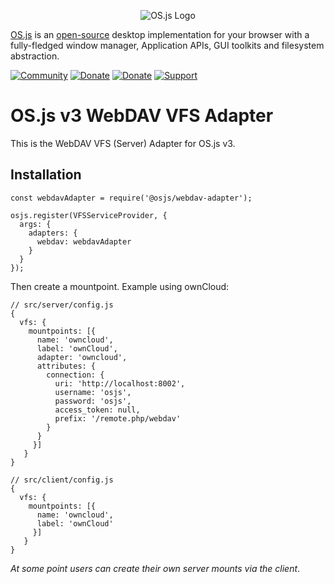 <p align="center">
  <img alt="OS.js Logo" src="https://raw.githubusercontent.com/os-js/gfx/master/logo-big.png" />
</p>

[OS.js](https://www.os-js.org/) is an [open-source](https://raw.githubusercontent.com/os-js/OS.js/master/LICENSE) desktop implementation for your browser with a fully-fledged window manager, Application APIs, GUI toolkits and filesystem abstraction.

[![Community](https://img.shields.io/badge/join-community-green.svg)](https://community.os-js.org/)
[![Donate](https://img.shields.io/badge/liberapay-donate-yellowgreen.svg)](https://liberapay.com/os-js/)
[![Donate](https://img.shields.io/badge/paypal-donate-yellow.svg)](https://www.paypal.com/cgi-bin/webscr?cmd=_donations&business=andersevenrud%40gmail%2ecom&lc=NO&currency_code=USD&bn=PP%2dDonationsBF%3abtn_donate_SM%2egif%3aNonHosted)
[![Support](https://img.shields.io/badge/patreon-support-orange.svg)](https://www.patreon.com/user?u=2978551&ty=h&u=2978551)

# OS.js v3 WebDAV VFS Adapter

This is the WebDAV VFS (Server) Adapter for OS.js v3.

## Installation

```
const webdavAdapter = require('@osjs/webdav-adapter');

osjs.register(VFSServiceProvider, {
  args: {
    adapters: {
      webdav: webdavAdapter
    }
  }
});
```

Then create a mountpoint. Example using ownCloud:

```
// src/server/config.js
{
  vfs: {
    mountpoints: [{
      name: 'owncloud',
      label: 'ownCloud',
      adapter: 'owncloud',
      attributes: {
        connection: {
          uri: 'http://localhost:8002',
          username: 'osjs',
          password: 'osjs',
          access_token: null,
          prefix: '/remote.php/webdav'
        }
      }
     }]
   }
}

// src/client/config.js
{
  vfs: {
    mountpoints: [{
      name: 'owncloud',
      label: 'ownCloud'
     }]
   }
}
```

*At some point users can create their own server mounts via the client*.
